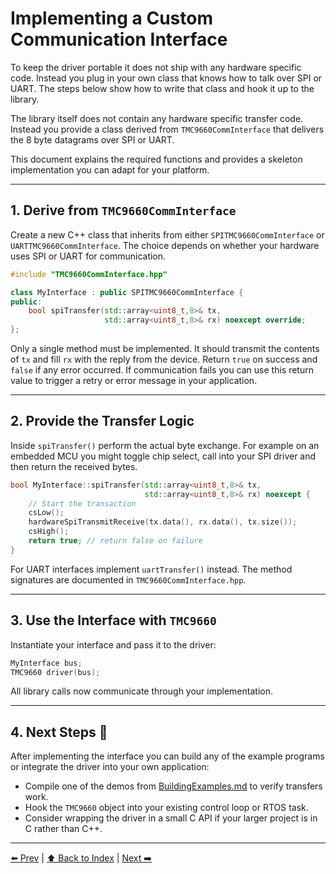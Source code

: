 # Implementing a Custom Communication Interface

To keep the driver portable it does not ship with any hardware specific code.
Instead you plug in your own class that knows how to talk over SPI or UART. The
steps below show how to write that class and hook it up to the library.

The library itself does not contain any hardware specific transfer code.
Instead you provide a class derived from `TMC9660CommInterface` that
delivers the 8 byte datagrams over SPI or UART.

This document explains the required functions and provides a skeleton
implementation you can adapt for your platform.

---

## 1. Derive from `TMC9660CommInterface`

Create a new C++ class that inherits from either
`SPITMC9660CommInterface` or `UARTTMC9660CommInterface`. The choice depends on
whether your hardware uses SPI or UART for communication.

```cpp
#include "TMC9660CommInterface.hpp"

class MyInterface : public SPITMC9660CommInterface {
public:
    bool spiTransfer(std::array<uint8_t,8>& tx,
                     std::array<uint8_t,8>& rx) noexcept override;
};
```

Only a single method must be implemented. It should transmit the contents of
`tx` and fill `rx` with the reply from the device. Return `true` on success and
`false` if any error occurred. If communication fails you can use this return
value to trigger a retry or error message in your application.

---

## 2. Provide the Transfer Logic

Inside `spiTransfer()` perform the actual byte exchange.  For example on
an embedded MCU you might toggle chip select, call into your SPI driver
and then return the received bytes.

```cpp
bool MyInterface::spiTransfer(std::array<uint8_t,8>& tx,
                              std::array<uint8_t,8>& rx) noexcept {
    // Start the transaction
    csLow();
    hardwareSpiTransmitReceive(tx.data(), rx.data(), tx.size());
    csHigh();
    return true; // return false on failure
}
```

For UART interfaces implement `uartTransfer()` instead.  The method
signatures are documented in `TMC9660CommInterface.hpp`.

---

## 3. Use the Interface with `TMC9660`

Instantiate your interface and pass it to the driver:

```cpp
MyInterface bus;
TMC9660 driver(bus);
```

All library calls now communicate through your implementation.

---

## 4. Next Steps 🚀

After implementing the interface you can build any of the example
programs or integrate the driver into your own application:

* Compile one of the demos from [BuildingExamples.md](BuildingExamples.md)
  to verify transfers work.
* Hook the `TMC9660` object into your existing control loop or RTOS task.
* Consider wrapping the driver in a small C API if your larger project is
  in C rather than C++.


---

[⬅️ Prev](SetupGuide.md) | [⬆️ Back to Index](index.md) | [Next ➡️](BuildingExamples.md)
